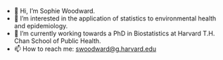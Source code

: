 - 👋 Hi, I’m Sophie Woodward.
- 👀 I’m interested in the application of statistics to environmental health and epidemiology.
- 🌱 I’m currently working towards a PhD in Biostatistics at Harvard T.H. Chan School of Public Health.
- 📫 How to reach me: swoodward@g.harvard.edu

<!---
sophi890/sophi890 is a ✨ special ✨ repository because its `README.md` (this file) appears on your GitHub profile.
You can click the Preview link to take a look at your changes.
--->
